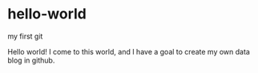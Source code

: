 # hello-world
my first git

Hello world! I come to this world, and I have a goal to create my own data blog in github.

